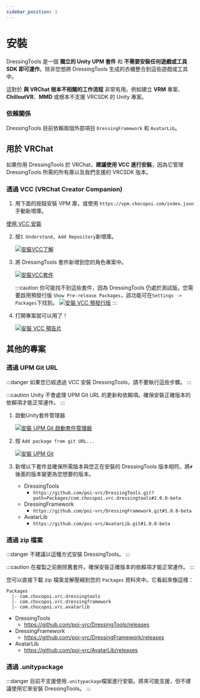 ```yaml
---
sidebar_position: 1
---
```


# 安裝

DressingTools 是一個 **獨立的 Unity UPM 套件** 和 **不需要安裝任何遊戲或工具 SDK 即可運作**。除非您想將 DressingTools 生成的衣櫃整合到這些遊戲或工具中。

這對於 **與 VRChat 根本不相關的工作流程** 非常有用。例如建立 **VRM** 專案、**ChilloutVR**、**MMD** 或根本不支援 VRCSDK 的 Unity 專案。

### 依賴關係

DressingTools 目前依賴兩個外部項目 `DressingFramework` 和 `AvatarLib`。

## 用於 VRChat

如果你用 DressingTools 於 VRChat，**建議使用 VCC 進行安裝**，因為它管理 DressingTools 所需的所有庫以及我們支援的 VRCSDK 版本。

### 透過 VCC (VRChat Creator Companion)

1. 用下面的按鈕安裝 VPM 庫，或使用 `https://vpm.chocopoi.com/index.json` 手動新增庫。

  <a
  className="button button--success button--lg"
  target="_self"
  href="vcc://vpm/addRepo?url=https%3A%2F%2Fvpm.chocopoi.com%2Findex.json"> 使用 VCC 安裝 </a>

2. 按`I Understand, Add Repository`新增庫。

   [![安裝VCC了解](/img/installation-vcc-repo-understand.PNG)](/img/installation-vcc-repo-understand.PNG)

3. 將 DressingTools 套件新增到您的角色專案中。

   [![安裝VCC套件](/img/installation-vcc-add-package.PNG)](/img/installation-vcc-add-package.PNG)

   :::caution
   你可能找不到這些套件，因為 DressingTools 仍處於測試版。您需要啟用預發行版 `Show Pre-release Packages`，該功能可在`Settings -> Packages`下找到。
   [![安裝 VCC 預發行版](/img/installation-vcc-prerelease.png)](/img/installation-vcc-prerelease.png)
   :::

4. 打開專案就可以用了！

   [![安裝 VCC 預告片](/img/teaser-1.PNG)](/img/teaser-1.PNG)

## 其他的專案

### 透過 UPM Git URL

:::danger
如果您已經透過 VCC 安裝 DressingTools，請不要執行這些步驟。
:::

:::caution
Unity 不會處理 UPM Git URL 的更新和依賴項。確保安裝正確版本的依賴項才能正常運作。
:::

1. 啟動Unity套件管理器

   [![安裝 UPM Git 啟動套件管理器](/img/installation-upmgit-open-pkg-mgr.PNG)](/img/installation-upmgit-open-pkg-mgr.PNG)

2. 按 `Add package from git URL...`

   [![安裝 UPM Git](/img/installation-upmgit-install-from-git.PNG)](/img/installation-upmgit-install-from-git.PNG)

3. 新增以下套件並確保所需版本與您正在安裝的 DressingTools 版本相符。將`#`後面的版本變更為您想要的版本。

   - DressingTools
     - `https://github.com/poi-vrc/DressingTools.git?path=Packages/com.chocopoi.vrc.dressingtools#2.0.0-beta`
   - DressingFramework
     - `https://github.com/poi-vrc/DressingFramework.git#1.0.0-beta`
   - AvatarLib
     - `https://github.com/poi-vrc/AvatarLib.git#1.0.0-beta`

### 透過 zip 檔案

:::danger
不建議以這種方式安裝 DressingTools。
:::

:::caution
在複製之前刪除舊套件。確保安裝正確版本的依賴項才能正常運作。
:::

您可以直接下載 zip 檔案並解壓縮到您的 `Packages` 資料夾中。它看起來像這樣：
```
Packages
  |- com.chocopoi.vrc.dressingtools
  |- com.chocopoi.vrc.dressingframework
  |- com.chocopoi.vrc.avatarlib
```

- DressingTools
  - https://github.com/poi-vrc/DressingTools/releases
- DressingFramework
  - https://github.com/poi-vrc/DressingFramework/releases
- AvatarLib
  - https://github.com/poi-vrc/AvatarLib/releases

### 透過 .unitypackage

:::danger
目前不支援使用`.unitypackage`檔案進行安裝。將來可能支援，但不建議使用它來安裝 DressingTools。
:::
